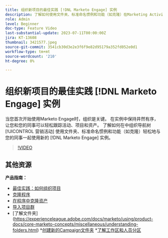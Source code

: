 ```yaml
---
title: 组织新项目的最佳实践 [!DNL Marketo Engage] 实例
description: 了解如何使用文件夹、标准命名惯例和功能（如克隆）在Marketing Activities中组织导航树，以便在新的Marketo Engage实例中轻松与同事协作。
role: Admin
level: Beginner
doc-type: Feature Video
last-substantial-update: 2023-07-11T00:00:00Z
jira: KT-13608
thumbnail: 3421577.jpeg
source-git-commit: 3541cb30d3e2e3f6f9e82d95179a352fd052e0d1
workflow-type: tm+mt
source-wordcount: '210'
ht-degree: 0%

---
```



# 组织新项目的最佳实践 [!DNL Marketo Engage] 实例

当您首次开始使用Marketo Engage时，组织是关键。 在实例中保持井然有序，让您和您的同事可以轻松跟踪活动、项目和资产。 了解如何在中组织导航树 [!UICONTROL 营销活动] 使用文件夹、标准命名惯例和功能（如克隆）轻松地与您的同事一起使用新的 [!DNL Marketo Engage] 实例。 

>[!VIDEO](https://video.tv.adobe.com/v/3421577/?learn=on)

## 其他资源

**产品指南：**

* [最佳实践：如何组织项目](https://experienceleague.adobe.com/docs/marketo/using/product-docs/core-marketo-concepts/programs/working-with-programs/best-practice-how-to-organize-your-programs.html)
* [克隆程序](https://experienceleague.adobe.com/docs/marketo/using/product-docs/core-marketo-concepts/programs/working-with-programs/clone-a-program.html)
* [在程序中克隆资产](https://experienceleague.adobe.com/docs/marketo/using/product-docs/core-marketo-concepts/programs/working-with-programs/clone-an-asset-in-a-program.html)
* [导入项目群](https://experienceleague.adobe.com/docs/marketo/using/product-docs/core-marketo-concepts/programs/working-with-programs/import-a-program.html)
* [了解文件夹] (https://experienceleague.adobe.com/docs/marketo/using/product-docs/core-marketo-concepts/miscellaneous/understanding-folders.html) *[创建新的Campaign文件夹](https://experienceleague.adobe.com/docs/marketo/using/product-docs/core-marketo-concepts/miscellaneous/create-new-campaign-folder.html)
*[了解工作区和人员分区](https://experienceleague.adobe.com/docs/marketo/using/product-docs/administration/workspaces-and-person-partitions/understanding-workspaces-and-person-partitions.html)

